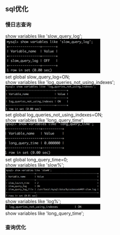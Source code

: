 ## sql优化
### 慢日志查询
show variables like 'slow_query_log';  
<img src='https://github.com/unbelievableme/intership-learning/blob/master/image/mysql/1.jpg' width=300>  
set global slow_query_log=ON;  
show variables like 'log_queries_not_using_indexes';  
<img src='https://github.com/unbelievableme/intership-learning/blob/master/image/mysql/2.jpg' width=300>   
set global log_queries_not_using_indexes=ON;  
show variables like 'long_query_time';  <img src='https://github.com/unbelievableme/intership-learning/blob/master/image/mysql/3.jpg' width=300>  
set global long_query_time=0;  
show variables like 'slow%';  
<img src='https://github.com/unbelievableme/intership-learning/blob/master/image/mysql/4.jpg' width=300>  
show variables like 'log%';  
<img src='https://github.com/unbelievableme/intership-learning/blob/master/image/mysql/5.jpg' width=300>  
show variables like 'long_query_time';
### 查询优化